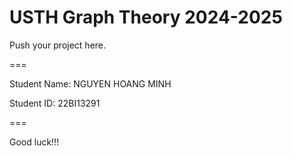 # USTH Graph Theory 2024-2025

Push your project here.

===

Student Name: NGUYEN HOANG MINH

Student ID: 22BI13291

===

Good luck!!!
